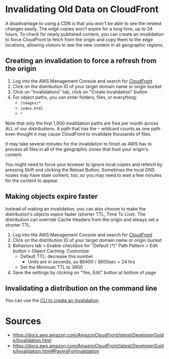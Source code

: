 # Invalidating Old Data on CloudFront

A disadvantage to using a CDN is that you won't be able to see the newest changes easily. The edge copies won't expire for a long time, up to 24 hours. To check for newly published content, you can create an invalidation to force CloudFront to fetch from the origin and copy them to the edge locations, allowing visitors to see the new content in all geographic regions.

## Creating an invalidation to force a refresh from the origin
1. Log into the AWS Management Console and search for [ CloudFront ](https://console.aws.amazon.com/cloudfront/home?#)
2. Click on the distribution ID of your target domain name or origin bucket
3. Click on "Invalidations" tab, click on "Create Invalidation" button
4. For object paths, you can enter folders, files, or everything:
    * `/images/*`
    * `index.html`
    * `*`

Note that only the first 1,000 invalidation paths are free per month across ALL of our distributions. A path that has the `*` wildcard counts as one path even thought it may cause CloudFront to invalidate thousands of files.

It may take several minutes for the invalidation to finish as AWS has to process all files in all of the geographic zones that host your origin's content.

You might need to force your browser to ignore local copies and refetch by pressing Shift and clicking the Reload Button. Sometimes the local DNS routes may have stale content, too, so you may need to wait a few minutes for the content to appear.

## Making objects expire faster
Instead of making an invalidation, you can also choose to make the distribution's objects expire faster (shorter TTL, Time To Live). The distribution can override Cache Headers from the origin and always set a shorter TTL.

1. Log into the AWS Management Console and search for [ CloudFront ](https://console.aws.amazon.com/cloudfront/home?#)
2. Click on the distribution ID of your target domain name or origin bucket
3. Behaviors tab > Enable checkbox for "Default (*)" Path Pattern > Edit button > Object Caching: Customize
    * Default TTL: decrease this number
        * Units are in seconds, so 86400 / 3600sec = 24 hrs
    * Set the Minimum TTL to 3600
4. Save the settings by clicking on "Yes, Edit" button at bottom of page

## Invalidating a distribution on the command line
 You can use the [CLI to create an invalidation](./AWS-CLI-Cheatsheet.md#create-a-cloudfront-invalidation).

# Sources
  * https://docs.aws.amazon.com/AmazonCloudFront/latest/DeveloperGuide/Invalidation.html
  * https://docs.aws.amazon.com/AmazonCloudFront/latest/DeveloperGuide/Invalidation.html#PayingForInvalidation

